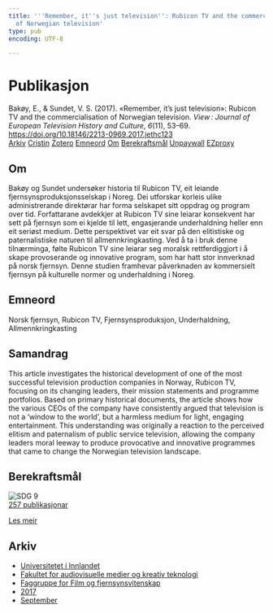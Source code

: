 ```yaml
---
title: '''Remember, it''s just television'': Rubicon TV and the commercialisation
  of Norwegian television'
type: pub
encoding: UTF-8

---
```

<h1>Publikasjon</h1>
<article id="csl-bib-container-MFUXA377" class="csl-bib-container">
  <div class="csl-bib-body"> <div class="csl-entry">Bakøy, E., &#38; Sundet, V. S. (2017). «Remember, it’s just television»: Rubicon TV and the commercialisation of Norwegian television. <i>View : Journal of European Television History and Culture</i>, <i>6</i>(11), 53–69. <a href="https://doi.org/10.18146/2213-0969.2017.jethc123">https://doi.org/10.18146/2213-0969.2017.jethc123</a></div> </div>
  <div class="csl-bib-buttons">
    <a href="#taxonomy-article-MFUXA377" alt="archive" class="csl-bib-button">Arkiv</a>
    <a href="https://app.cristin.no/results/show.jsf?id=1499350" alt="Cristin" class="csl-bib-button">Cristin</a>
    <a href="http://zotero.org/groups/5881554/items/MFUXA377" alt="Zotero" class="csl-bib-button">Zotero</a>
    <a href="#keywords-article-MFUXA377" alt="keywords" class="csl-bib-button">Emneord</a>
    <a href="#about-article-MFUXA377" alt="about_pub" class="csl-bib-button">Om</a>
    <a href="#sdg-article-MFUXA377" alt="sdg" class="csl-bib-button">Berekraftsmål</a>
    <a href="http://viewjournal.eu//articles/10.18146/2213-0969.2017.jethc123/galley/31/download/" alt="Unpaywall" class="csl-bib-button">Unpaywall</a>
    <a href="http://viewjournal.eu//articles/10.18146/2213-0969.2017.jethc123/galley/31/download/" alt="EZproxy" class="csl-bib-button">EZproxy</a>
  </div>
  <div id="csl-bib-meta-container-MFUXA377"></div>
</article>
<div id="csl-bib-meta-MFUXA377" class="csl-bib-meta">
  <article id="about-article-MFUXA377" class="about_pub-article">
    <h1>Om</h1>
    Bakøy og Sundet undersøker historia til Rubicon TV, eit leiande fjernsynsproduksjonsselskap i Noreg. Dei utforskar korleis ulike administrerande direktørar har forma selskapet sitt oppdrag og program over tid. Forfattarane avdekkjer at Rubicon TV sine leiarar konsekvent har sett på fjernsyn som ei kjelde til lett, engasjerande underhaldning heller enn eit seriøst medium. Dette perspektivet var eit svar på den elitistiske og paternalistiske naturen til allmennkringkasting. Ved å ta i bruk denne tilnærminga, følte Rubicon TV sine leiarar seg moralsk rettferdiggjort i å skape provoserande og innovative program, som har hatt stor innverknad på norsk fjernsyn. Denne studien framhevar påverknaden av kommersielt fjernsyn på kulturelle normer og underhaldning i Noreg.
  </article>
  <article id="keywords-article-MFUXA377" class="keywords-article">
    <h1>Emneord</h1>
    Norsk fjernsyn, Rubicon TV, Fjernsynsproduksjon, Underhaldning, Allmennkringkasting
  </article>
  <article id="abstract-article-MFUXA377" class="abstract-article">
    <h1>Samandrag</h1>
    This article investigates the historical development of one of the most successful television production  
companies in Norway, Rubicon TV, focusing on its changing leaders, their mission statements and programme  
portfolios. Based on primary historical documents, the article shows how the various CEOs of the company  
have consistently argued that television is not a ‘window to the world’, but a harmless medium for light, engaging  
entertainment. This understanding was originally a reaction to the perceived elitism and paternalism of public  
service television, allowing the company leaders moral leeway to produce provocative and innovative programmes  
that came to change the Norwegian television landscape.
  </article>
  <article id="sdg-article-MFUXA377" class="sdg-article">
    <h1>Berekraftsmål</h1>
    <div class="sdg-container"><div id="sdg9" class="sdg">
        <img src="{{< params subfolder >}}images/sdg/sdg09_nn.png" class="image" alt="SDG 9">
        <div class="sdg-overlay">
          <a href="{{< params subfolder >}}nn/archive/?sdg=9#archive" class="sdg-publication-count"><span>257</span> publikasjonar</a>
          <p><a href="https://fn.no/om-fn/fns-baerekraftsmaal/industri-innovasjon-og-infrastruktur?lang=nno-NO" class="sdg-read-more">Les meir</a></p>
        </div>
      </div></div>
  </article>
  <article id="taxonomy-article-MFUXA377" class="taxonomy-article">
    <h1>Arkiv</h1>
    <ul>
      <li><a href="{{< params subfolder >}}nn/archive/?key=3DCRN523">Universitetet i Innlandet</a></li>
      <li><a href="{{< params subfolder >}}nn/archive/?key=8XUDF4FD">Fakultet for audiovisuelle medier og kreativ teknologi</a></li>
      <li><a href="{{< params subfolder >}}nn/archive/?key=GP9PM6PG">Faggruppe for Film og fjernsynsvitenskap</a></li>
      <li><a href="{{< params subfolder >}}nn/archive/?key=FUSJD299">2017</a></li>
      <li><a href="{{< params subfolder >}}nn/archive/?key=LY5C7PD6">September</a></li>
    </ul>
  </article>
</div>

